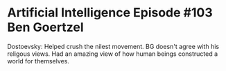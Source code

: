 
# Artificial Intelligence Episode #103 Ben Goertzel

Dostoevsky:
Helped crush the nilest movement. BG doesn't agree with his religous views. Had an amazing view of how human beings constructed a world for themselves.